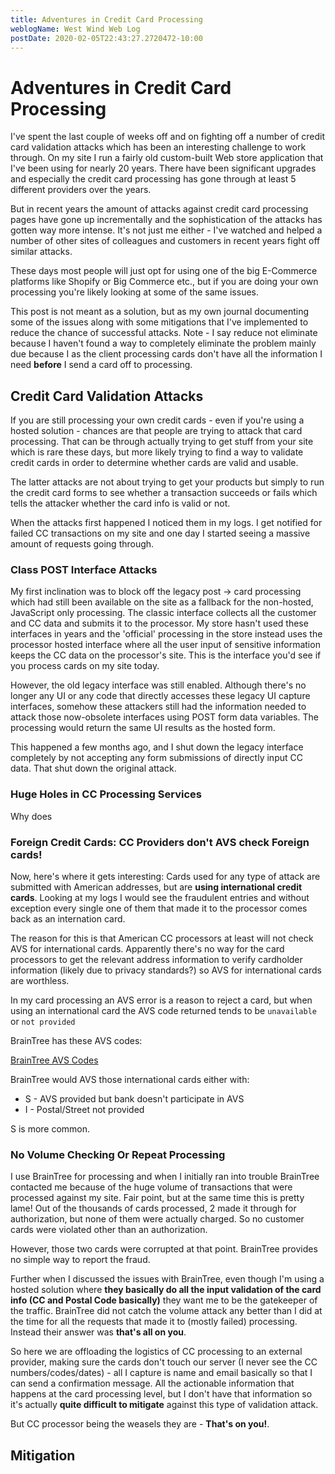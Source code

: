 ```yaml
---
title: Adventures in Credit Card Processing
weblogName: West Wind Web Log
postDate: 2020-02-05T22:43:27.2720472-10:00
---
```

# Adventures in Credit Card Processing

I've spent the last couple of weeks off and on fighting off a number of credit card validation attacks which has been an interesting challenge to work through. On my site I run a fairly old custom-built Web store application that I've been using for nearly 20 years. There have been significant upgrades and especially the credit card processing has gone through at least 5 different providers over the years.

But in recent years the amount of attacks against credit card processing pages have gone up incrementally and the sophistication of the attacks has gotten way more intense. It's not just me either - I've watched and helped a number of other sites of colleagues and customers in recent years fight off similar attacks.

These days most people will just opt for using one of the big E-Commerce platforms like Shopify or Big Commerce etc., but if you are doing your own processing you're likely looking at some of the same issues.

This post is not meant as a solution, but as my own journal documenting some of the issues along with some mitigations that I've implemented to reduce the chance of successful attacks. Note - I say reduce not eliminate because I haven't found a way to completely eliminate the problem mainly due because I as the client processing cards don't have all the information I need **before** I send a card off to processing. 

## Credit Card Validation Attacks
If you are still processing your own credit cards - even if you're using a hosted solution - chances are that people are trying to attack that card processing. That can be through actually trying to get stuff from your site which is rare these days, but more likely trying to find a way to validate credit cards in order to determine whether cards are valid and usable.

The latter attacks are not about trying to get your products but simply to run the credit card forms to see whether a transaction succeeds or fails which tells the attacker whether the card info is valid or not.

When the attacks first happened I noticed them in my logs. I get notified for failed CC transactions on my site and one day I started seeing a massive amount of requests going through. 

### Class POST Interface Attacks
My first inclination was to block off the legacy post -> card processing which had still been available on the site as a fallback for the non-hosted, JavaScript only processing. The classic interface collects all the customer and CC data and submits it to the processor. My store hasn't used these interfaces in years and the 'official' processing in the store instead uses the processor hosted interface where all the user input of sensitive information keeps the CC data on the processor's site. This is the interface you'd see if you process cards on my site today.

However, the old legacy interface was still enabled. Although there's no longer any UI or any code that directly accesses these legacy UI capture interfaces, somehow these attackers still had the information needed to attack those now-obsolete interfaces using POST form data variables. The processing would return the same UI results as the hosted form.

This happened a few months ago, and I shut down the legacy interface completely by not accepting any form submissions of directly input CC data. That shut down the original attack.




### Huge Holes in CC Processing Services
Why does 

### Foreign Credit Cards: CC Providers don't AVS check Foreign cards!
Now, here's where it gets interesting: Cards used for any type of attack are submitted with American addresses, but are **using international credit cards**. Looking at my logs I would see the fraudulent entries and without exception every single one of them that made it to the processor comes back as an internation card.

The reason for this is that American CC processors at least will not check AVS for international cards. Apparently there's no way for the card processors to get the relevant address information to verify cardholder information (likely due to privacy standards?) so AVS for international cards are worthless.

In my card processing an AVS error is a reason to reject a card, but when using an international card the AVS code returned tends to be `unavailable` or `not provided` 

BrainTree has these AVS codes:

[BrainTree AVS Codes](https://developers.braintreepayments.com/reference/general/processor-responses/avs-cvv-responses)

BrainTree would AVS those international cards either with:

* S - AVS provided but bank doesn't participate in AVS 
* I - Postal/Street not provided

S is more common.

### No Volume Checking Or Repeat Processing
I use BrainTree for processing and when I initially ran into trouble BrainTree contacted me because of the huge volume of transactions that were processed against my site. Fair point, but at the same time this is pretty lame! Out of the thousands of cards processed, 2 made it through for authorization, but none of them were actually charged. So no customer cards were violated other than an authorization.

However, those two cards were corrupted at that point. BrainTree provides no simple way to report the fraud. 

Further when I discussed the issues with BrainTree, even though I'm using a hosted solution where **they basically do all the input validation of the card info (CC and Postal Code basically)** they want me to be the gatekeeper of the traffic. BrainTree did not catch the volume attack any better than I did at the time for all the requests that made it to (mostly failed) processing. Instead their answer was **that's all on you**.  

So here we are offloading the logistics of CC processing to an external provider, making sure the cards don't touch our server (I never see the CC numbers/codes/dates) - all I capture is name and email basically so that I can send a confirmation message. All the actionable information that happens at the card processing level, but I don't have that information so it's actually **quite difficult to mitigate** against this type of validation attack.

But CC processor being the weasels they are - **That's on you!**.

## Mitigation




